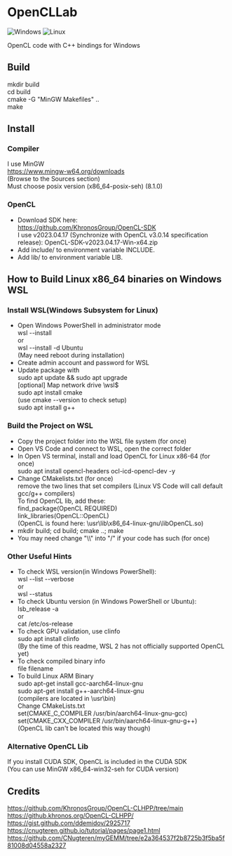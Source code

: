﻿# OpenCLLab
![Windows](https://img.shields.io/badge/Windows-passing-brightgreen)
![Linux](https://img.shields.io/badge/Linux(X86)-passing-brightgreen)  

OpenCL code with C++ bindings for Windows  

## Build
mkdir build  
cd build  
cmake -G "MinGW Makefiles" ..   
make  

## Install
### Compiler
I use MinGW  
https://www.mingw-w64.org/downloads  
(Browse to the Sources section)  
Must choose posix version (x86_64-posix-seh) (8.1.0)  

### OpenCL
- Download SDK here:  
https://github.com/KhronosGroup/OpenCL-SDK  
I use v2023.04.17 (Synchronize with OpenCL v3.0.14 specification release): OpenCL-SDK-v2023.04.17-Win-x64.zip  
- Add include/ to environment variable INCLUDE.  
- Add lib/ to environment variable LIB.  

## How to Build Linux x86_64 binaries on Windows WSL
### Install WSL(Windows Subsystem for Linux)  
- Open Windows PowerShell in administrator mode  
wsl --install  
or  
wsl --install -d Ubuntu  
(May need reboot during installation)  
- Create admin account and password for WSL  
- Update package with  
sudo apt update && sudo apt upgrade  
[optional] Map network drive \\wsl$  
sudo apt  install cmake  
(use cmake --version to check setup)   
sudo apt install g++  
### Build the Project on WSL
- Copy the project folder into the WSL file system (for once)  
- Open VS Code and connect to WSL, open the correct folder  
- In Open VS terminal, install and load OpenCL for Linux x86-64 (for once)  
sudo apt install opencl-headers ocl-icd-opencl-dev -y  
- Change CMakelists.txt (for once)  
remove the two lines that set compilers (Linux VS Code will call default gcc/g++ compilers)  
To find OpenCL lib, add these:  
find_package(OpenCL REQUIRED)  
link_libraries(OpenCL::OpenCL)  
(OpenCL is found here: \usr\lib\x86_64-linux-gnu\libOpenCL.so) 
- mkdir build; cd build; cmake ..; make   
- You may need change "\\\\" into "/" if your code has such (for once)  
### Other Useful Hints
- To check WSL version(in Windows PowerShell):  
wsl --list --verbose  
or  
wsl --status  
- To check Ubuntu version (in Windows PowerShell or Ubuntu):  
lsb_release -a  
or  
cat /etc/os-release  
- To check GPU validation, use clinfo  
sudo apt install clinfo  
(By the time of this readme, WSL 2 has not officially supported OpenCL yet)  
- To check compiled binary info  
file filename  
- To build Linux ARM Binary  
sudo apt-get install gcc-aarch64-linux-gnu  
sudo apt-get install g++-aarch64-linux-gnu  
(compilers are located in \usr\bin)  
Change CMakeLists.txt  
set(CMAKE_C_COMPILER /usr/bin/aarch64-linux-gnu-gcc)  
set(CMAKE_CXX_COMPILER /usr/bin/aarch64-linux-gnu-g++)  
(OpenCL lib can't be located this way though)  

### Alternative OpenCL Lib  
If you install CUDA SDK, OpenCL is included in the CUDA SDK  
(You can use MinGW x86_64-win32-seh for CUDA version)  

## Credits
https://github.com/KhronosGroup/OpenCL-CLHPP/tree/main  
https://github.khronos.org/OpenCL-CLHPP/  
https://gist.github.com/ddemidov/2925717  
https://cnugteren.github.io/tutorial/pages/page1.html  
https://github.com/CNugteren/myGEMM/tree/e2a364537f2b8725b3f5ba5f81008d04558a2327  









